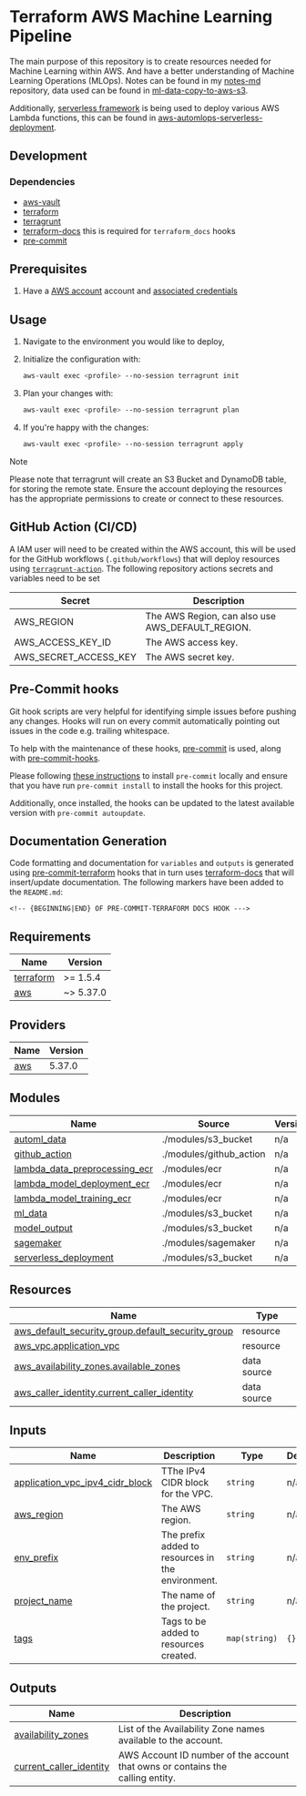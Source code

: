 # Terraform AWS Machine Learning Pipeline

The main purpose of this repository is to create resources needed for Machine Learning within AWS. And have a better understanding of Machine Learning Operations (MLOps). Notes can be found in my [notes-md](https://github.com/kwame-mintah/notes-md) repository, data used can be found in [ml-data-copy-to-aws-s3](https://github.com/kwame-mintah/ml-data-copy-to-aws-s3).

Additionally, [serverless framework](https://www.serverless.com/) is being used to deploy various AWS Lambda functions, this can be
found in [aws-automlops-serverless-deployment](https://github.com/kwame-mintah/aws-automlops-serverless-deployment).

## Development

### Dependencies

- [aws-vault](https://github.com/99designs/aws-vault)
- [terraform](https://www.terraform.io/)
- [terragrunt](https://terragrunt.gruntwork.io/)
- [terraform-docs](https://terraform-docs.io/) this is required for `terraform_docs` hooks
- [pre-commit](https://pre-commit.com/)

## Prerequisites

1. Have a [AWS account](https://aws.amazon.com/free) account and [associated credentials](https://docs.aws.amazon.com/general/latest/gr/aws-sec-cred-types.html)

## Usage

1. Navigate to the environment you would like to deploy,
2. Initialize the configuration with:

   ```bash
   aws-vault exec <profile> --no-session terragrunt init
   ```
3. Plan your changes with:

   ```bash
   aws-vault exec <profile> --no-session terragrunt plan
   ``` 
4. If you're happy with the changes:

   ```bash
   aws-vault exec <profile> --no-session terragrunt apply
   ```

> [!NOTE]
>
> Please note that terragrunt will create an S3 Bucket and DynamoDB table, for storing the remote state. 
> Ensure the account deploying the resources has the appropriate permissions to create or connect to these resources.

## GitHub Action (CI/CD)

A IAM user will need to be created within the AWS account, this will be used for the GitHub workflows (`.github/workflows`) that will deploy resources using [`terragrunt-action`](https://github.com/gruntwork-io/terragrunt-action). The following repository actions secrets and variables need to be set

| Secret                | Description                                      |
| --------------------- | ------------------------------------------------ |
| AWS_REGION            | The AWS Region, can also use AWS_DEFAULT_REGION. |
| AWS_ACCESS_KEY_ID     | The AWS access key.                              |
| AWS_SECRET_ACCESS_KEY | The AWS secret key.                              |

## Pre-Commit hooks

Git hook scripts are very helpful for identifying simple issues before pushing any changes. Hooks will run on every commit automatically pointing out issues in the code e.g. trailing whitespace.

To help with the maintenance of these hooks, [pre-commit](https://pre-commit.com/) is used, along with [pre-commit-hooks](https://pre-commit.com/#install).

Please following [these instructions](https://pre-commit.com/#install) to install `pre-commit` locally and ensure that you have run `pre-commit install` to install the hooks for this project.

Additionally, once installed, the hooks can be updated to the latest available version with `pre-commit autoupdate`.

## Documentation Generation

Code formatting and documentation for `variables` and `outputs` is generated using [pre-commit-terraform](https://github.com/antonbabenko/pre-commit-terraform/releases) hooks that in turn uses [terraform-docs](https://github.com/terraform-docs/terraform-docs) that will insert/update documentation. The following markers have been added to the `README.md`:

```
<!-- {BEGINNING|END} OF PRE-COMMIT-TERRAFORM DOCS HOOK --->
```

<!-- BEGINNING OF PRE-COMMIT-TERRAFORM DOCS HOOK --->
## Requirements

| Name | Version |
|------|---------|
| <a name="requirement_terraform"></a> [terraform](#requirement\_terraform) | >= 1.5.4 |
| <a name="requirement_aws"></a> [aws](#requirement\_aws) | ~> 5.37.0 |

## Providers

| Name | Version |
|------|---------|
| <a name="provider_aws"></a> [aws](#provider\_aws) | 5.37.0 |

## Modules

| Name | Source | Version |
|------|--------|---------|
| <a name="module_automl_data"></a> [automl\_data](#module\_automl\_data) | ./modules/s3_bucket | n/a |
| <a name="module_github_action"></a> [github\_action](#module\_github\_action) | ./modules/github_action | n/a |
| <a name="module_lambda_data_preprocessing_ecr"></a> [lambda\_data\_preprocessing\_ecr](#module\_lambda\_data\_preprocessing\_ecr) | ./modules/ecr | n/a |
| <a name="module_lambda_model_deployment_ecr"></a> [lambda\_model\_deployment\_ecr](#module\_lambda\_model\_deployment\_ecr) | ./modules/ecr | n/a |
| <a name="module_lambda_model_training_ecr"></a> [lambda\_model\_training\_ecr](#module\_lambda\_model\_training\_ecr) | ./modules/ecr | n/a |
| <a name="module_ml_data"></a> [ml\_data](#module\_ml\_data) | ./modules/s3_bucket | n/a |
| <a name="module_model_output"></a> [model\_output](#module\_model\_output) | ./modules/s3_bucket | n/a |
| <a name="module_sagemaker"></a> [sagemaker](#module\_sagemaker) | ./modules/sagemaker | n/a |
| <a name="module_serverless_deployment"></a> [serverless\_deployment](#module\_serverless\_deployment) | ./modules/s3_bucket | n/a |

## Resources

| Name | Type |
|------|------|
| [aws_default_security_group.default_security_group](https://registry.terraform.io/providers/hashicorp/aws/latest/docs/resources/default_security_group) | resource |
| [aws_vpc.application_vpc](https://registry.terraform.io/providers/hashicorp/aws/latest/docs/resources/vpc) | resource |
| [aws_availability_zones.available_zones](https://registry.terraform.io/providers/hashicorp/aws/latest/docs/data-sources/availability_zones) | data source |
| [aws_caller_identity.current_caller_identity](https://registry.terraform.io/providers/hashicorp/aws/latest/docs/data-sources/caller_identity) | data source |

## Inputs

| Name | Description | Type | Default | Required |
|------|-------------|------|---------|:--------:|
| <a name="input_application_vpc_ipv4_cidr_block"></a> [application\_vpc\_ipv4\_cidr\_block](#input\_application\_vpc\_ipv4\_cidr\_block) | TThe IPv4 CIDR block for the VPC. | `string` | n/a | yes |
| <a name="input_aws_region"></a> [aws\_region](#input\_aws\_region) | The AWS region. | `string` | n/a | yes |
| <a name="input_env_prefix"></a> [env\_prefix](#input\_env\_prefix) | The prefix added to resources in the environment. | `string` | n/a | yes |
| <a name="input_project_name"></a> [project\_name](#input\_project\_name) | The name of the project. | `string` | n/a | yes |
| <a name="input_tags"></a> [tags](#input\_tags) | Tags to be added to resources created. | `map(string)` | `{}` | no |

## Outputs

| Name | Description |
|------|-------------|
| <a name="output_availability_zones"></a> [availability\_zones](#output\_availability\_zones) | List of the Availability Zone names available to the account. |
| <a name="output_current_caller_identity"></a> [current\_caller\_identity](#output\_current\_caller\_identity) | AWS Account ID number of the account that owns or contains the <br>calling entity. |
<!-- END OF PRE-COMMIT-TERRAFORM DOCS HOOK --->
